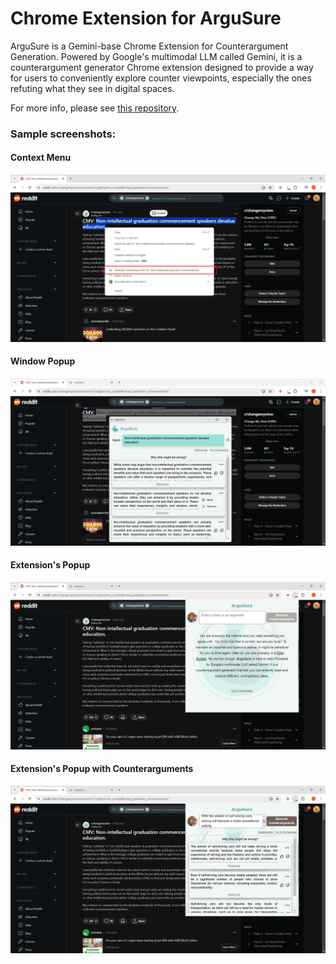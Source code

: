 # Chrome Extension for ArguSure

ArguSure is a Gemini-base Chrome Extension for Counterargument Generation. Powered by Google's multimodal LLM called Gemini, it is a counterargument generator Chrome extension designed to provide a way for users to conveniently explore counter viewpoints, especially the ones refuting what they see in digital spaces.

For more info, please see [this repository](https://github.com/cj-mm/ArguSure).

### Sample screenshots:

#### Context Menu

![Context menu](screenshots/context_menu.png)

#### Window Popup

![Window Popup](screenshots/window_popup_w_counterargs.png)

#### Extension's Popup

![Extension's Popup](screenshots/extension_popup.png)

#### Extension's Popup with Counterarguments

![Extension's Popup with Counterarguments](screenshots/extension_popup_w_counterargs.png)

